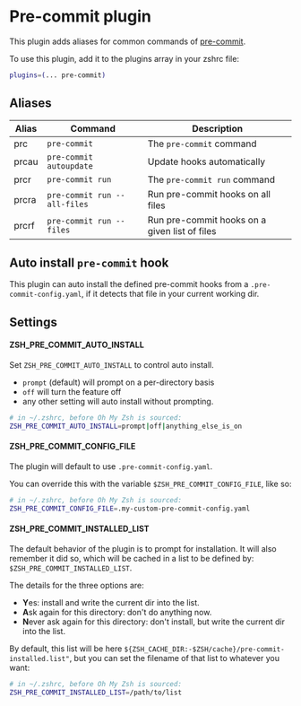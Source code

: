 # Pre-commit plugin

This plugin adds aliases for common commands of [pre-commit](https://pre-commit.com/).

To use this plugin, add it to the plugins array in your zshrc file:

```zsh
plugins=(... pre-commit)
```

## Aliases

| Alias   | Command                                | Description                                            |
| ------- | -------------------------------------- | ------------------------------------------------------ |
| prc     | `pre-commit`                           | The `pre-commit` command                               |
| prcau   | `pre-commit autoupdate`                | Update hooks automatically                             |
| prcr    | `pre-commit run`                       | The `pre-commit run` command                           |
| prcra   | `pre-commit run --all-files`           | Run pre-commit hooks on all files                      |
| prcrf   | `pre-commit run --files`               | Run pre-commit hooks on a given list of files          |


## Auto install `pre-commit` hook

This plugin can auto install the defined pre-commit hooks from a `.pre-commit-config.yaml`, if it detects that file in your current working dir.

## Settings

#### ZSH_PRE_COMMIT_AUTO_INSTALL

Set `ZSH_PRE_COMMIT_AUTO_INSTALL` to control auto install.

- `prompt` (default) will prompt on a per-directory basis
- `off` will turn the feature off
- any other setting will auto install without prompting.

```zsh
# in ~/.zshrc, before Oh My Zsh is sourced:
ZSH_PRE_COMMIT_AUTO_INSTALL=prompt|off|anything_else_is_on
```

#### ZSH_PRE_COMMIT_CONFIG_FILE

The plugin will default to use `.pre-commit-config.yaml`.

You can override this with the variable `$ZSH_PRE_COMMIT_CONFIG_FILE`, like so:

```zsh
# in ~/.zshrc, before Oh My Zsh is sourced:
ZSH_PRE_COMMIT_CONFIG_FILE=.my-custom-pre-commit-config.yaml
```

#### ZSH_PRE_COMMIT_INSTALLED_LIST

The default behavior of the plugin is to prompt for installation. It will also remember it did so, which will be cached in a list to be defined by: `$ZSH_PRE_COMMIT_INSTALLED_LIST`.

The details for the three options are:
- **Y**es: install and write the current dir into the list.
- **A**sk again for this directory: don't do anything now.
- **N**ever ask again for this directory: don't install, but write the current dir into the list.

By default, this list will be here `${ZSH_CACHE_DIR:-$ZSH/cache}/pre-commit-installed.list"`, but you can set the filename of that list to whatever you want:

```zsh
# in ~/.zshrc, before Oh My Zsh is sourced:
ZSH_PRE_COMMIT_INSTALLED_LIST=/path/to/list
```

